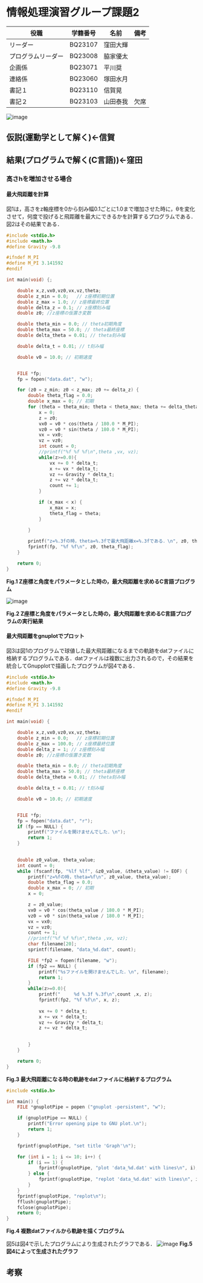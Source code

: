 # 情報処理演習グループ課題2


| 役職             | 学籍番号   | 名前     |備考      |
|------------------|------------|----------|---------|
| リーダー         | BQ23107    | 窪田大輝 |         |
| プログラムリーダー | BQ23008    | 脇家優太 |         |
| 企画係           | BQ23071    | 平川奨   |         |
| 連絡係           | BQ23060    | 塚田水月 |         |
| 書記１           | BQ23110    | 信賀晃   |         |
| 書記２           | BQ23103    | 山田泰我 | 欠席    |

![image](https://hackmd.io/_uploads/B1ceQxhHa.png)

## 仮説(運動学として解く)←信賀

## 結果(プログラムで解く(C言語))←窪田
### 高さhを増加させる場合
#### 最大飛距離を計算
図1は，高さをz軸座標を0から刻み幅0.1ごとに1.0まで増加させた時に，θを変化させて，何度で投げると飛距離を最大にできるかを計算するプログラムである．
図2はその結果である．
```c
#include <stdio.h>
#include <math.h>
#define Gravity -9.8

#ifndef M_PI
#define M_PI 3.141592
#endif

int main(void) {;

    double x,z,vx0,vz0,vx,vz,theta;
    double z_min = 0.0;   // z座標初期位置
    double z_max = 1.0; // z座標最終位置
    double delta_z = 0.1; // z座標刻み幅
    double z0; //z座標の仮置き変数

    double theta_min = 0.0; // theta初期角度
    double theta_max = 50.0; // theta最終座標
    double delta_theta = 0.01; // theta刻み幅

    double delta_t = 0.01; // t刻み幅

    double v0 = 10.0; // 初期速度


    FILE *fp;
    fp = fopen("data.dat", "w");

    for (z0 = z_min; z0 < z_max; z0 += delta_z) {
        double theta_flag = 0.0;
        double x_max = 0; // 初期
        for (theta = theta_min; theta < theta_max; theta += delta_theta) {
            x = 0;
            z = z0;
            vx0 = v0 * cos(theta / 180.0 * M_PI);
            vz0 = v0 * sin(theta / 180.0 * M_PI);
            vx = vx0;
            vz = vz0;
            int count = 0;
            //printf("%f %f %f\n",theta ,vx, vz);
            while(z>=0.0){
                vx += 0 * delta_t;
                x += vx * delta_t;
                vz += Gravity * delta_t;
                z += vz * delta_t;
                count += 1;
            }

            if (x_max < x) {
                x_max = x;
                theta_flag = theta;
            }
            
        }

        printf("z=%.3fの時，theta=%.3fで最大飛距離x=%.3fである．\n", z0, theta_flag, x_max);
        fprintf(fp, "%f %f\n", z0, theta_flag);
    }

    return 0;
}

```

**Fig.1 Z座標と角度をパラメータとした時の，最大飛距離を求めるC言語プログラム**

![image](https://hackmd.io/_uploads/ByLKUdnSa.png)

**Fig.2 Z座標と角度をパラメータとした時の，最大飛距離を求めるC言語プログラムの実行結果**

#### 最大飛距離をgnuplotでプロット
図3は図1のプログラムで球値した最大飛距離になるまでの軌跡をdatファイルに格納するプログラムである．datファイルは複数に出力されるので，その結果を統合してGnupplotで描画したプログラムが図4である．

```c
#include <stdio.h>
#include <math.h>
#define Gravity -9.8

#ifndef M_PI
#define M_PI 3.141592
#endif

int main(void) {

    double x,z,vx0,vz0,vx,vz,theta;
    double z_min = 0.0;   // z座標初期位置
    double z_max = 100.0; // z座標最終位置
    double delta_z = 1; // z座標刻み幅
    double z0; //z座標の仮置き変数

    double theta_min = 0.0; // theta初期角度
    double theta_max = 50.0; // theta最終座標
    double delta_theta = 0.01; // theta刻み幅

    double delta_t = 0.01; // t刻み幅

    double v0 = 10.0; // 初期速度


    FILE *fp;
    fp = fopen("data.dat", "r");
    if (fp == NULL) {
        printf("ファイルを開けませんでした．\n");
        return 1;
    }
    

    double z0_value, theta_value;
    int count = 0;
    while (fscanf(fp, "%lf %lf", &z0_value, &theta_value) != EOF) {
        printf("z=%fの時，theta=%f\n", z0_value, theta_value);
        double theta_flag = 0.0;
        double x_max = 0; // 初期
        x = 0;

        z = z0_value;
        vx0 = v0 * cos(theta_value / 180.0 * M_PI);
        vz0 = v0 * sin(theta_value / 180.0 * M_PI);
        vx = vx0;
        vz = vz0;
        count += 1;
        //printf("%f %f %f\n",theta ,vx, vz);
        char filename[20];
        sprintf(filename, "data_%d.dat", count);

        FILE *fp2 = fopen(filename, "w");
        if (fp2 == NULL) {
            printf("%sファイルを開けませんでした．\n", filename);
            return 1;
        }
        while(z>=0.0){
            printf("     %d %.3f %.3f\n",count ,x, z);
            fprintf(fp2, "%f %f\n", x, z);
            
            vx += 0 * delta_t;
            x += vx * delta_t;
            vz += Gravity * delta_t;
            z += vz * delta_t;
            

        }
    }

    return 0;
}

```
**Fig.3 最大飛距離になる時の軌跡をdatファイルに格納するプログラム**

```c
#include <stdio.h>

int main() {
    FILE *gnuplotPipe = popen ("gnuplot -persistent", "w");

    if (gnuplotPipe == NULL) {
        printf("Error opening pipe to GNU plot.\n");
        return 1;
    }

    fprintf(gnuplotPipe, "set title 'Graph'\n");

    for (int i = 1; i <= 10; i++) {
        if (i == 1) {
            fprintf(gnuplotPipe, "plot 'data_%d.dat' with lines\n", i);
        } else {
            fprintf(gnuplotPipe, "replot 'data_%d.dat' with lines\n", i);
        }
    }
    fprintf(gnuplotPipe, "replot\n");
    fflush(gnuplotPipe);
    fclose(gnuplotPipe);
    return 0;
}
```
**Fig.4 複数datファイルから軌跡を描くプログラム**

図5は図4で示したプログラムにより生成されたグラフである．
![image](https://hackmd.io/_uploads/r15v9_2ST.png)
**Fig.5 図4によって生成されたグラフ**

## 考察

